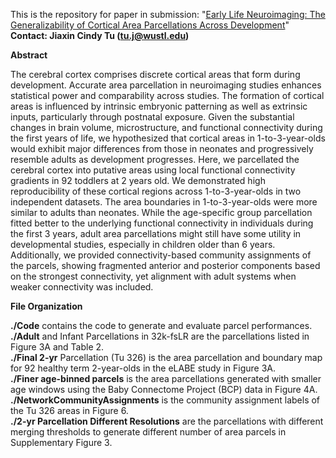 This is the repository for paper in submission: "[Early Life Neuroimaging: The Generalizability of Cortical Area Parcellations Across Development](https://www.biorxiv.org/content/10.1101/2024.09.09.612056v1.full)"
**Contact: Jiaxin Cindy Tu (tu.j@wustl.edu)**

**Abstract**

<p>The cerebral cortex comprises discrete cortical areas that form during development. Accurate area parcellation in neuroimaging studies enhances statistical power and comparability across studies. The formation of cortical areas is influenced by intrinsic embryonic patterning as well as extrinsic inputs, particularly through postnatal exposure. Given the substantial changes in brain volume, microstructure, and functional connectivity during the first years of life, we hypothesized that cortical areas in 1-to-3-year-olds would exhibit major differences from those in neonates and progressively resemble adults as development progresses.
Here, we parcellated the cerebral cortex into putative areas using local functional connectivity gradients in 92 toddlers at 2 years old. We demonstrated high reproducibility of these cortical regions across 1-to-3-year-olds in two independent datasets. The area boundaries in 1-to-3-year-olds were more similar to adults than neonates. While the age-specific group parcellation fitted better to the underlying functional connectivity in individuals during the first 3 years, adult area parcellations might still have some utility in developmental studies, especially in children older than 6 years. Additionally, we provided connectivity-based community assignments of the parcels, showing fragmented anterior and posterior components based on the strongest connectivity, yet alignment with adult systems when weaker connectivity was included. </p>

**File Organization**

**./Code** contains the code to generate and evaluate parcel performances.<br>
**./Adult** and Infant Parcellations in 32k-fsLR are the parcellations listed in Figure 3A and Table 2.<br>
**./Final 2-yr** Parcellation (Tu 326) is the area parcellation and boundary map for 92 healthy term 2-year-olds in the eLABE study in Figure 3A.<br>
**./Finer age-binned parcels** is the area parcellations generated with smaller age windows using the Baby Connectome Project (BCP) data in Figure 4A.<br>
**./NetworkCommunityAssignments** is the community assignment labels of the Tu 326 areas in Figure 6.<br>
**./2-yr Parcellation Different Resolutions** are the parcellations with different merging thresholds to generate different number of area parcels in Supplementary Figure 3.<br>
